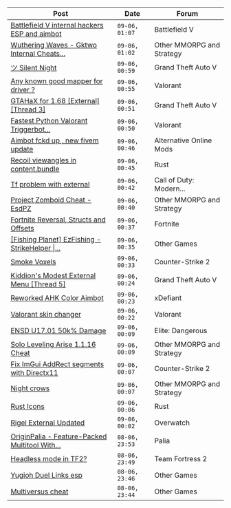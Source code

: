 |Post|Date|Forum|
|----|----|-----|
|[Battlefield V internal hackers ESP and aimbot](https://www.unknowncheats.me/forum/battlefield-v/567196-battlefield-internal-hackers-esp-aimbot.html)|`09-06, 01:07`|Battlefield V|
|[Wuthering Waves - Gktwo Internal Cheats...](https://www.unknowncheats.me/forum/other-mmorpg-and-strategy/640868-wuthering-waves-gktwo-internal-cheats-autoloot-infinite-stamina-god-mode-etc.html)|`09-06, 01:02`|Other MMORPG and Strategy|
|[ツ Silent Night](https://www.unknowncheats.me/forum/grand-theft-auto-v/604599-silent-night.html)|`09-06, 00:59`|Grand Theft Auto V|
|[Any known good mapper for driver ?](https://www.unknowncheats.me/forum/valorant/640946-mapper-driver.html)|`09-06, 00:55`|Valorant|
|[GTAHaX for 1.68 \[External\] \[Thread 3\]](https://www.unknowncheats.me/forum/grand-theft-auto-v/461672-gtahax-1-68-external-thread-3-a.html)|`09-06, 00:51`|Grand Theft Auto V|
|[Fastest Python Valorant Triggerbot...](https://www.unknowncheats.me/forum/valorant/641020-fastest-python-valorant-triggerbot-fr-fr-fr-addon.html)|`09-06, 00:50`|Valorant|
|[Aimbot fckd up , new fivem update](https://www.unknowncheats.me/forum/alternative-online-mods/641049-aimbot-fckd-fivem-update.html)|`09-06, 00:46`|Alternative Online Mods|
|[Recoil viewangles in content.bundle](https://www.unknowncheats.me/forum/rust/641075-recoil-viewangles-content-bundle.html)|`09-06, 00:45`|Rust|
|[Tf problem with external](https://www.unknowncheats.me/forum/call-of-duty-modern-warfare-iii/641074-tf-external.html)|`09-06, 00:42`|Call of Duty: Modern...|
|[Project Zomboid Cheat - EsdPZ](https://www.unknowncheats.me/forum/other-mmorpg-and-strategy/584072-project-zomboid-cheat-esdpz.html)|`09-06, 00:40`|Other MMORPG and Strategy|
|[Fortnite Reversal, Structs and Offsets](https://www.unknowncheats.me/forum/fortnite/235061-fortnite-reversal-structs-offsets.html)|`09-06, 00:37`|Fortnite|
|[\[Fishing Planet\] EzFishing - StrikeHelper \|...](https://www.unknowncheats.me/forum/other-games/503582-fishing-planet-ezfishing-strikehelper-fish-fight-free-premium.html)|`09-06, 00:35`|Other Games|
|[Smoke Voxels](https://www.unknowncheats.me/forum/counter-strike-2-a/641071-smoke-voxels.html)|`09-06, 00:33`|Counter-Strike 2|
|[Kiddion's Modest External Menu \[Thread 5\]](https://www.unknowncheats.me/forum/grand-theft-auto-v/576854-kiddions-modest-external-menu-thread-5-a.html)|`09-06, 00:24`|Grand Theft Auto V|
|[Reworked AHK Color Aimbot](https://www.unknowncheats.me/forum/xdefiant/640961-reworked-ahk-color-aimbot.html)|`09-06, 00:23`|xDefiant|
|[Valorant skin changer](https://www.unknowncheats.me/forum/valorant/641070-valorant-skin-changer.html)|`09-06, 00:22`|Valorant|
|[ENSD U17.01 50k% Damage](https://www.unknowncheats.me/forum/elite-dangerous/615946-ensd-u17-01-50k-damage.html)|`09-06, 00:09`|Elite: Dangerous|
|[Solo Leveling Arise 1.1.16 Cheat](https://www.unknowncheats.me/forum/other-mmorpg-and-strategy/639936-solo-leveling-arise-1-1-16-cheat.html)|`09-06, 00:09`|Other MMORPG and Strategy|
|[Fix ImGui AddRect segments with Directx11](https://www.unknowncheats.me/forum/counter-strike-2-a/641066-fix-imgui-addrect-segments-directx11.html)|`09-06, 00:07`|Counter-Strike 2|
|[Night crows](https://www.unknowncheats.me/forum/other-mmorpg-and-strategy/627465-night-crows.html)|`09-06, 00:07`|Other MMORPG and Strategy|
|[Rust Icons](https://www.unknowncheats.me/forum/rust/640992-rust-icons.html)|`09-06, 00:06`|Rust|
|[Rigel External Updated](https://www.unknowncheats.me/forum/overwatch/632941-rigel-external-updated.html)|`09-06, 00:02`|Overwatch|
|[OriginPalia - Feature-Packed Multitool With...](https://www.unknowncheats.me/forum/palia/636934-originpalia-feature-packed-multitool-imagine.html)|`08-06, 23:53`|Palia|
|[Headless mode in TF2?](https://www.unknowncheats.me/forum/team-fortress-2-a/641039-headless-mode-tf2.html)|`08-06, 23:49`|Team Fortress 2|
|[Yugioh Duel Links esp](https://www.unknowncheats.me/forum/other-games/640579-yugioh-duel-links-esp.html)|`08-06, 23:46`|Other Games|
|[Multiversus cheat](https://www.unknowncheats.me/forum/other-games/640855-multiversus-cheat.html)|`08-06, 23:44`|Other Games|
